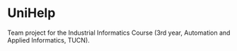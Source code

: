 # UniHelp

Team project for the Industrial Informatics Course (3rd year, Automation and Applied Informatics, TUCN).